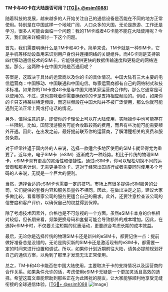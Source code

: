 **TM卡与4G卡在大陆是否可用？[[TG💪+ @esim1088](https://t.me/s/esim1088)]**

随着科技的发展，越来越多的人开始关注自己的通信设备是否能在不同的地方正常使用。特别是在中国这样一个地域广阔、人口众多的大国，无论是旅游、工作还是学习，很多人可能会面临一个问题：我的TM卡或者4G卡能不能在大陆使用呢？今天，我们就来详细探讨一下这个问题。

首先，我们需要明确什么是TM卡和4G卡。简单来说，TM卡就是一种SIM卡，它是手机等移动设备用来识别用户身份并连接网络的关键组件。而4G卡则是支持第四代移动通信技术的SIM卡，它能够提供更快的数据传输速度和更稳定的网络连接。那么，这两种卡在中国大陆是否通用呢？

答案是，这取决于具体的运营商以及你的卡的具体情况。中国大陆有三大主要的电信运营商：中国移动、中国联通和中国电信。每家运营商都有自己的网络制式和技术标准。如果你的TM卡或4G卡是与中国大陆某家运营商合作的，那么它通常是可以使用的。不过，这也意味着你需要确保你的卡是支持相应频段的。例如，如果你的卡只支持某些特定频段，而这些频段在中国大陆并不被广泛使用，那么你就可能遇到无法正常上网或打电话的情况。

另外，值得注意的是，即使你的卡理论上可以在大陆使用，实际操作中也可能存在一些限制。比如，国际漫游服务可能会收取较高的费用，而且有些功能可能需要额外开通。因此，在出发之前，最好提前联系你的运营商，了解清楚相关的资费和服务条款。

对于经常往返于国内外的人来说，选择一款适合多地区使用的SIM卡就显得尤为重要了。近年来，电子SIM卡（eSIM）逐渐成为一种趋势。相比于传统的物理SIM卡，eSIM卡具有更高的灵活性和便捷性。通过eSIM卡，你可以轻松切换不同的运营商和服务计划，无需更换实体卡。这对于经常出国旅行或者需要同时使用多个号码的人来说，无疑是一个巨大的便利。

当然，选择合适的eSIM卡也需要一定的技巧。市场上有很多提供eSIM服务的公司，它们提供的套餐内容和服务质量各不相同。因此，在做出决定之前，建议大家多做比较，看看哪家公司的服务更适合自己的需求。此外，还要注意检查该公司的信誉度和客户评价，以确保自己的权益得到保障。

除了考虑技术因素外，价格也是不可忽视的一个方面。虽然eSIM卡本身的价格相对较低，但长期来看，频繁更换号码和套餐可能会导致额外的成本增加。因此，在选择eSIM卡时，不仅要关注短期的优惠活动，更要综合考虑长期的成本效益。

最后，无论你是选择传统的物理SIM卡还是新兴的eSIM卡，都要记住一点：提前做好准备总是没错的。无论是购买新的SIM卡还是激活现有的eSIM卡，都需要一定的时间来进行设置和调试。所以，如果你计划近期前往大陆，请务必提前规划好自己的通信方案，以免到了那里才发现无法正常使用。

总之，TM卡和4G卡能否在中国大陆使用，主要取决于卡的支持情况以及运营商的合作关系。如果条件允许的话，考虑使用eSIM卡无疑是一个更加灵活且高效的选择。希望这篇文章能帮助到那些正在为此困扰的朋友，让大家能够顺利地享受无缝衔接的全球通信体验。[[TG💪+ @esim1088](https://t.me/s/esim1088) ![Image](https://i.postimg.cc/4NQfJmqS/Snipaste-2025-05-13-00-14-12.png)]